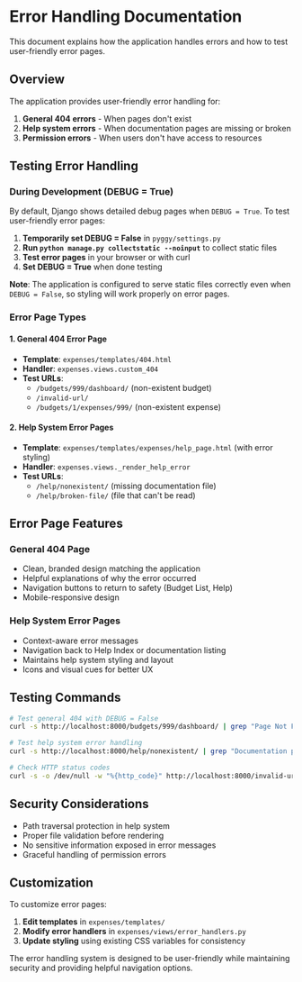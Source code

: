 # Error Handling Documentation

This document explains how the application handles errors and how to test user-friendly error pages.

## Overview

The application provides user-friendly error handling for:

1. **General 404 errors** - When pages don't exist
2. **Help system errors** - When documentation pages are missing or broken
3. **Permission errors** - When users don't have access to resources

## Testing Error Handling

### During Development (DEBUG = True)

By default, Django shows detailed debug pages when `DEBUG = True`. To test user-friendly error pages:

1. **Temporarily set DEBUG = False** in `pyggy/settings.py`
2. **Run `python manage.py collectstatic --noinput`** to collect static files
3. **Test error pages** in your browser or with curl
4. **Set DEBUG = True** when done testing

**Note**: The application is configured to serve static files correctly even when `DEBUG = False`, so styling will work properly on error pages.

### Error Page Types

#### 1. General 404 Error Page
- **Template**: `expenses/templates/404.html`
- **Handler**: `expenses.views.custom_404`
- **Test URLs**: 
  - `/budgets/999/dashboard/` (non-existent budget)
  - `/invalid-url/`
  - `/budgets/1/expenses/999/` (non-existent expense)

#### 2. Help System Error Pages
- **Template**: `expenses/templates/expenses/help_page.html` (with error styling)
- **Handler**: `expenses.views._render_help_error`
- **Test URLs**:
  - `/help/nonexistent/` (missing documentation file)
  - `/help/broken-file/` (file that can't be read)

## Error Page Features

### General 404 Page
- Clean, branded design matching the application
- Helpful explanations of why the error occurred
- Navigation buttons to return to safety (Budget List, Help)
- Mobile-responsive design

### Help System Error Pages
- Context-aware error messages
- Navigation back to Help Index or documentation listing
- Maintains help system styling and layout
- Icons and visual cues for better UX

## Testing Commands

```bash
# Test general 404 with DEBUG = False
curl -s http://localhost:8000/budgets/999/dashboard/ | grep "Page Not Found"

# Test help system error handling
curl -s http://localhost:8000/help/nonexistent/ | grep "Documentation page not found"

# Check HTTP status codes
curl -s -o /dev/null -w "%{http_code}" http://localhost:8000/invalid-url/
```

## Security Considerations

- Path traversal protection in help system
- Proper file validation before rendering
- No sensitive information exposed in error messages
- Graceful handling of permission errors

## Customization

To customize error pages:

1. **Edit templates** in `expenses/templates/`
2. **Modify error handlers** in `expenses/views/error_handlers.py`
3. **Update styling** using existing CSS variables for consistency

The error handling system is designed to be user-friendly while maintaining security and providing helpful navigation options.